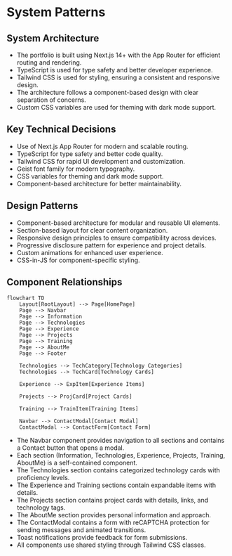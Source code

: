 # System Patterns

## System Architecture

- The portfolio is built using Next.js 14+ with the App Router for efficient routing and rendering.
- TypeScript is used for type safety and better developer experience.
- Tailwind CSS is used for styling, ensuring a consistent and responsive design.
- The architecture follows a component-based design with clear separation of concerns.
- Custom CSS variables are used for theming with dark mode support.

## Key Technical Decisions

- Use of Next.js App Router for modern and scalable routing.
- TypeScript for type safety and better code quality.
- Tailwind CSS for rapid UI development and customization.
- Geist font family for modern typography.
- CSS variables for theming and dark mode support.
- Component-based architecture for better maintainability.

## Design Patterns

- Component-based architecture for modular and reusable UI elements.
- Section-based layout for clear content organization.
- Responsive design principles to ensure compatibility across devices.
- Progressive disclosure pattern for experience and project details.
- Custom animations for enhanced user experience.
- CSS-in-JS for component-specific styling.

## Component Relationships

```mermaid
flowchart TD
    Layout[RootLayout] --> Page[HomePage]
    Page --> Navbar
    Page --> Information
    Page --> Technologies
    Page --> Experience
    Page --> Projects
    Page --> Training
    Page --> AboutMe
    Page --> Footer

    Technologies --> TechCategory[Technology Categories]
    Technologies --> TechCard[Technology Cards]

    Experience --> ExpItem[Experience Items]

    Projects --> ProjCard[Project Cards]

    Training --> TrainItem[Training Items]

    Navbar --> ContactModal[Contact Modal]
    ContactModal --> ContactForm[Contact Form]
```

- The Navbar component provides navigation to all sections and contains a Contact button that opens a modal.
- Each section (Information, Technologies, Experience, Projects, Training, AboutMe) is a self-contained component.
- The Technologies section contains categorized technology cards with proficiency levels.
- The Experience and Training sections contain expandable items with details.
- The Projects section contains project cards with details, links, and technology tags.
- The AboutMe section provides personal information and approach.
- The ContactModal contains a form with reCAPTCHA protection for sending messages and animated transitions.
- Toast notifications provide feedback for form submissions.
- All components use shared styling through Tailwind CSS classes.

